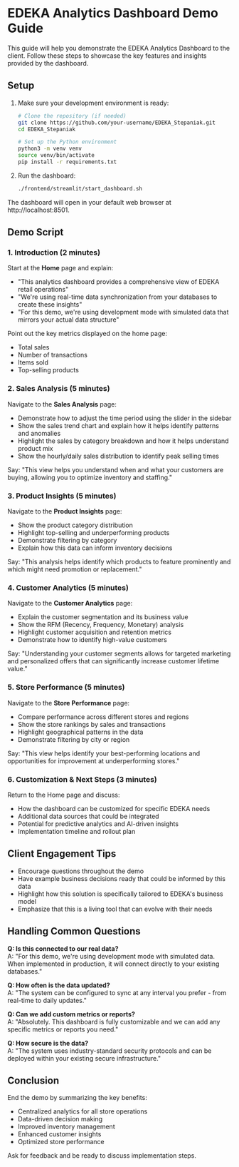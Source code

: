 # EDEKA Analytics Dashboard Demo Guide

This guide will help you demonstrate the EDEKA Analytics Dashboard to the client. Follow these steps to showcase the key features and insights provided by the dashboard.

## Setup

1. Make sure your development environment is ready:
   ```bash
   # Clone the repository (if needed)
   git clone https://github.com/your-username/EDEKA_Stepaniak.git
   cd EDEKA_Stepaniak
   
   # Set up the Python environment
   python3 -m venv venv
   source venv/bin/activate
   pip install -r requirements.txt
   ```

2. Run the dashboard:
   ```bash
   ./frontend/streamlit/start_dashboard.sh
   ```

The dashboard will open in your default web browser at http://localhost:8501.

## Demo Script

### 1. Introduction (2 minutes)

Start at the **Home** page and explain:
- "This analytics dashboard provides a comprehensive view of EDEKA retail operations"
- "We're using real-time data synchronization from your databases to create these insights"
- "For this demo, we're using development mode with simulated data that mirrors your actual data structure"

Point out the key metrics displayed on the home page:
- Total sales
- Number of transactions
- Items sold
- Top-selling products

### 2. Sales Analysis (5 minutes)

Navigate to the **Sales Analysis** page:
- Demonstrate how to adjust the time period using the slider in the sidebar
- Show the sales trend chart and explain how it helps identify patterns and anomalies
- Highlight the sales by category breakdown and how it helps understand product mix
- Show the hourly/daily sales distribution to identify peak selling times

Say: "This view helps you understand when and what your customers are buying, allowing you to optimize inventory and staffing."

### 3. Product Insights (5 minutes)

Navigate to the **Product Insights** page:
- Show the product category distribution
- Highlight top-selling and underperforming products
- Demonstrate filtering by category
- Explain how this data can inform inventory decisions

Say: "This analysis helps identify which products to feature prominently and which might need promotion or replacement."

### 4. Customer Analytics (5 minutes)

Navigate to the **Customer Analytics** page:
- Explain the customer segmentation and its business value
- Show the RFM (Recency, Frequency, Monetary) analysis
- Highlight customer acquisition and retention metrics
- Demonstrate how to identify high-value customers

Say: "Understanding your customer segments allows for targeted marketing and personalized offers that can significantly increase customer lifetime value."

### 5. Store Performance (5 minutes)

Navigate to the **Store Performance** page:
- Compare performance across different stores and regions
- Show the store rankings by sales and transactions
- Highlight geographical patterns in the data
- Demonstrate filtering by city or region

Say: "This view helps identify your best-performing locations and opportunities for improvement at underperforming stores."

### 6. Customization & Next Steps (3 minutes)

Return to the Home page and discuss:
- How the dashboard can be customized for specific EDEKA needs
- Additional data sources that could be integrated
- Potential for predictive analytics and AI-driven insights
- Implementation timeline and rollout plan

## Client Engagement Tips

- Encourage questions throughout the demo
- Have example business decisions ready that could be informed by this data
- Highlight how this solution is specifically tailored to EDEKA's business model
- Emphasize that this is a living tool that can evolve with their needs

## Handling Common Questions

**Q: Is this connected to our real data?**  
A: "For this demo, we're using development mode with simulated data. When implemented in production, it will connect directly to your existing databases."

**Q: How often is the data updated?**  
A: "The system can be configured to sync at any interval you prefer - from real-time to daily updates."

**Q: Can we add custom metrics or reports?**  
A: "Absolutely. This dashboard is fully customizable and we can add any specific metrics or reports you need."

**Q: How secure is the data?**  
A: "The system uses industry-standard security protocols and can be deployed within your existing secure infrastructure."

## Conclusion

End the demo by summarizing the key benefits:
- Centralized analytics for all store operations
- Data-driven decision making
- Improved inventory management
- Enhanced customer insights
- Optimized store performance

Ask for feedback and be ready to discuss implementation steps.
